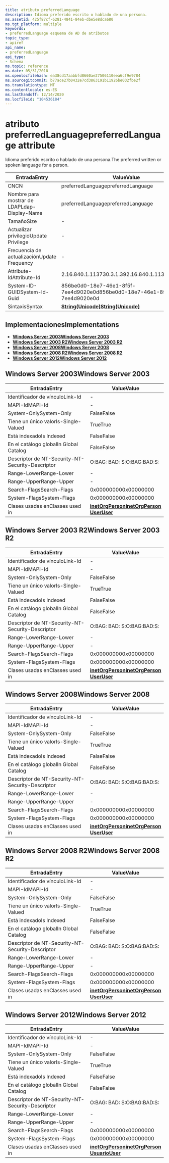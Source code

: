 ```yaml
---
title: atributo preferredLanguage
description: Idioma preferido escrito o hablado de una persona.
ms.assetid: 425f87cf-6281-4841-84eb-dbe5e8dca680
ms.tgt_platform: multiple
keywords:
- preferredLanguage esquema de AD de atributos
topic_type:
- apiref
api_name:
- preferredLanguage
api_type:
- Schema
ms.topic: reference
ms.date: 05/31/2018
ms.openlocfilehash: ea38cd17aabbfd8660ae27506110eea6cf9e9784
ms.sourcegitcommit: b77ace27b0432e7cd3863191b11926be032fbe2f
ms.translationtype: MT
ms.contentlocale: es-ES
ms.lasthandoff: 12/14/2020
ms.locfileid: "104536184"
---
```

# <a name="preferredlanguage-attribute"></a><span data-ttu-id="4ae32-104">atributo preferredLanguage</span><span class="sxs-lookup"><span data-stu-id="4ae32-104">preferredLanguage attribute</span></span>

<span data-ttu-id="4ae32-105">Idioma preferido escrito o hablado de una persona.</span><span class="sxs-lookup"><span data-stu-id="4ae32-105">The preferred written or spoken language for a person.</span></span>



| <span data-ttu-id="4ae32-106">Entrada</span><span class="sxs-lookup"><span data-stu-id="4ae32-106">Entry</span></span> | <span data-ttu-id="4ae32-107">Value</span><span class="sxs-lookup"><span data-stu-id="4ae32-107">Value</span></span> |
|-------------------|---------------------------------------------|
| <span data-ttu-id="4ae32-108">CN</span><span class="sxs-lookup"><span data-stu-id="4ae32-108">CN</span></span>                | <span data-ttu-id="4ae32-109">preferredLanguage</span><span class="sxs-lookup"><span data-stu-id="4ae32-109">preferredLanguage</span></span>                           |
| <span data-ttu-id="4ae32-110">Nombre para mostrar de LDAP</span><span class="sxs-lookup"><span data-stu-id="4ae32-110">Ldap-Display-Name</span></span> | <span data-ttu-id="4ae32-111">preferredLanguage</span><span class="sxs-lookup"><span data-stu-id="4ae32-111">preferredLanguage</span></span>                           |
| <span data-ttu-id="4ae32-112">Tamaño</span><span class="sxs-lookup"><span data-stu-id="4ae32-112">Size</span></span>              | \-                                          |
| <span data-ttu-id="4ae32-113">Actualizar privilegio</span><span class="sxs-lookup"><span data-stu-id="4ae32-113">Update Privilege</span></span>  | \-                                          |
| <span data-ttu-id="4ae32-114">Frecuencia de actualización</span><span class="sxs-lookup"><span data-stu-id="4ae32-114">Update Frequency</span></span>  | \-                                          |
| <span data-ttu-id="4ae32-115">Attribute-Id</span><span class="sxs-lookup"><span data-stu-id="4ae32-115">Attribute-Id</span></span>      | <span data-ttu-id="4ae32-116">2.16.840.1.113730.3.1.39</span><span class="sxs-lookup"><span data-stu-id="4ae32-116">2.16.840.1.113730.3.1.39</span></span>                    |
| <span data-ttu-id="4ae32-117">System-ID-GUID</span><span class="sxs-lookup"><span data-stu-id="4ae32-117">System-Id-Guid</span></span>    | <span data-ttu-id="4ae32-118">856be0d0-18e7-46e1-8f5f-7ee4d9020e0d</span><span class="sxs-lookup"><span data-stu-id="4ae32-118">856be0d0-18e7-46e1-8f5f-7ee4d9020e0d</span></span>        |
| <span data-ttu-id="4ae32-119">Sintaxis</span><span class="sxs-lookup"><span data-stu-id="4ae32-119">Syntax</span></span>            | [<span data-ttu-id="4ae32-120">**String(Unicode)**</span><span class="sxs-lookup"><span data-stu-id="4ae32-120">**String(Unicode)**</span></span>](s-string-unicode.md) |



## <a name="implementations"></a><span data-ttu-id="4ae32-121">Implementaciones</span><span class="sxs-lookup"><span data-stu-id="4ae32-121">Implementations</span></span>

-   [<span data-ttu-id="4ae32-122">**Windows Server 2003**</span><span class="sxs-lookup"><span data-stu-id="4ae32-122">**Windows Server 2003**</span></span>](#windows-server-2003)
-   [<span data-ttu-id="4ae32-123">**Windows Server 2003 R2**</span><span class="sxs-lookup"><span data-stu-id="4ae32-123">**Windows Server 2003 R2**</span></span>](#windows-server-2003-r2)
-   [<span data-ttu-id="4ae32-124">**Windows Server 2008**</span><span class="sxs-lookup"><span data-stu-id="4ae32-124">**Windows Server 2008**</span></span>](#windows-server-2008)
-   [<span data-ttu-id="4ae32-125">**Windows Server 2008 R2**</span><span class="sxs-lookup"><span data-stu-id="4ae32-125">**Windows Server 2008 R2**</span></span>](#windows-server-2008-r2)
-   [<span data-ttu-id="4ae32-126">**Windows Server 2012**</span><span class="sxs-lookup"><span data-stu-id="4ae32-126">**Windows Server 2012**</span></span>](#windows-server-2012)

## <a name="windows-server-2003"></a><span data-ttu-id="4ae32-127">Windows Server 2003</span><span class="sxs-lookup"><span data-stu-id="4ae32-127">Windows Server 2003</span></span>



| <span data-ttu-id="4ae32-128">Entrada</span><span class="sxs-lookup"><span data-stu-id="4ae32-128">Entry</span></span> | <span data-ttu-id="4ae32-129">Value</span><span class="sxs-lookup"><span data-stu-id="4ae32-129">Value</span></span> |
|------------------------|---------------------------------------------------------------------------------------|
| <span data-ttu-id="4ae32-130">Identificador de vínculo</span><span class="sxs-lookup"><span data-stu-id="4ae32-130">Link-Id</span></span>                | \-                                                                                    |
| <span data-ttu-id="4ae32-131">MAPI-Id</span><span class="sxs-lookup"><span data-stu-id="4ae32-131">MAPI-Id</span></span>                | \-                                                                                    |
| <span data-ttu-id="4ae32-132">System-Only</span><span class="sxs-lookup"><span data-stu-id="4ae32-132">System-Only</span></span>            | <span data-ttu-id="4ae32-133">False</span><span class="sxs-lookup"><span data-stu-id="4ae32-133">False</span></span>                                                                                 |
| <span data-ttu-id="4ae32-134">Tiene un único valor</span><span class="sxs-lookup"><span data-stu-id="4ae32-134">Is-Single-Valued</span></span>       | <span data-ttu-id="4ae32-135">True</span><span class="sxs-lookup"><span data-stu-id="4ae32-135">True</span></span>                                                                                  |
| <span data-ttu-id="4ae32-136">Está indexado</span><span class="sxs-lookup"><span data-stu-id="4ae32-136">Is Indexed</span></span>             | <span data-ttu-id="4ae32-137">False</span><span class="sxs-lookup"><span data-stu-id="4ae32-137">False</span></span>                                                                                 |
| <span data-ttu-id="4ae32-138">En el catálogo global</span><span class="sxs-lookup"><span data-stu-id="4ae32-138">In Global Catalog</span></span>      | <span data-ttu-id="4ae32-139">False</span><span class="sxs-lookup"><span data-stu-id="4ae32-139">False</span></span>                                                                                 |
| <span data-ttu-id="4ae32-140">Descriptor de NT-Security-</span><span class="sxs-lookup"><span data-stu-id="4ae32-140">NT-Security-Descriptor</span></span> | <span data-ttu-id="4ae32-141">O:BAG: BAD: S:</span><span class="sxs-lookup"><span data-stu-id="4ae32-141">O:BAG:BAD:S:</span></span>                                                                          |
| <span data-ttu-id="4ae32-142">Range-Lower</span><span class="sxs-lookup"><span data-stu-id="4ae32-142">Range-Lower</span></span>            | \-                                                                                    |
| <span data-ttu-id="4ae32-143">Range-Upper</span><span class="sxs-lookup"><span data-stu-id="4ae32-143">Range-Upper</span></span>            | \-                                                                                    |
| <span data-ttu-id="4ae32-144">Search-Flags</span><span class="sxs-lookup"><span data-stu-id="4ae32-144">Search-Flags</span></span>           | <span data-ttu-id="4ae32-145">0x00000000</span><span class="sxs-lookup"><span data-stu-id="4ae32-145">0x00000000</span></span>                                                                            |
| <span data-ttu-id="4ae32-146">System-Flags</span><span class="sxs-lookup"><span data-stu-id="4ae32-146">System-Flags</span></span>           | <span data-ttu-id="4ae32-147">0x00000000</span><span class="sxs-lookup"><span data-stu-id="4ae32-147">0x00000000</span></span>                                                                            |
| <span data-ttu-id="4ae32-148">Clases usadas en</span><span class="sxs-lookup"><span data-stu-id="4ae32-148">Classes used in</span></span>        | [<span data-ttu-id="4ae32-149">**inetOrgPerson**</span><span class="sxs-lookup"><span data-stu-id="4ae32-149">**inetOrgPerson**</span></span>](c-inetorgperson.md)<br/> [<span data-ttu-id="4ae32-150">**User**</span><span class="sxs-lookup"><span data-stu-id="4ae32-150">**User**</span></span>](c-user.md)<br/> |



## <a name="windows-server-2003-r2"></a><span data-ttu-id="4ae32-151">Windows Server 2003 R2</span><span class="sxs-lookup"><span data-stu-id="4ae32-151">Windows Server 2003 R2</span></span>



| <span data-ttu-id="4ae32-152">Entrada</span><span class="sxs-lookup"><span data-stu-id="4ae32-152">Entry</span></span> | <span data-ttu-id="4ae32-153">Value</span><span class="sxs-lookup"><span data-stu-id="4ae32-153">Value</span></span> |
|------------------------|---------------------------------------------------------------------------------------|
| <span data-ttu-id="4ae32-154">Identificador de vínculo</span><span class="sxs-lookup"><span data-stu-id="4ae32-154">Link-Id</span></span>                | \-                                                                                    |
| <span data-ttu-id="4ae32-155">MAPI-Id</span><span class="sxs-lookup"><span data-stu-id="4ae32-155">MAPI-Id</span></span>                | \-                                                                                    |
| <span data-ttu-id="4ae32-156">System-Only</span><span class="sxs-lookup"><span data-stu-id="4ae32-156">System-Only</span></span>            | <span data-ttu-id="4ae32-157">False</span><span class="sxs-lookup"><span data-stu-id="4ae32-157">False</span></span>                                                                                 |
| <span data-ttu-id="4ae32-158">Tiene un único valor</span><span class="sxs-lookup"><span data-stu-id="4ae32-158">Is-Single-Valued</span></span>       | <span data-ttu-id="4ae32-159">True</span><span class="sxs-lookup"><span data-stu-id="4ae32-159">True</span></span>                                                                                  |
| <span data-ttu-id="4ae32-160">Está indexado</span><span class="sxs-lookup"><span data-stu-id="4ae32-160">Is Indexed</span></span>             | <span data-ttu-id="4ae32-161">False</span><span class="sxs-lookup"><span data-stu-id="4ae32-161">False</span></span>                                                                                 |
| <span data-ttu-id="4ae32-162">En el catálogo global</span><span class="sxs-lookup"><span data-stu-id="4ae32-162">In Global Catalog</span></span>      | <span data-ttu-id="4ae32-163">False</span><span class="sxs-lookup"><span data-stu-id="4ae32-163">False</span></span>                                                                                 |
| <span data-ttu-id="4ae32-164">Descriptor de NT-Security-</span><span class="sxs-lookup"><span data-stu-id="4ae32-164">NT-Security-Descriptor</span></span> | <span data-ttu-id="4ae32-165">O:BAG: BAD: S:</span><span class="sxs-lookup"><span data-stu-id="4ae32-165">O:BAG:BAD:S:</span></span>                                                                          |
| <span data-ttu-id="4ae32-166">Range-Lower</span><span class="sxs-lookup"><span data-stu-id="4ae32-166">Range-Lower</span></span>            | \-                                                                                    |
| <span data-ttu-id="4ae32-167">Range-Upper</span><span class="sxs-lookup"><span data-stu-id="4ae32-167">Range-Upper</span></span>            | \-                                                                                    |
| <span data-ttu-id="4ae32-168">Search-Flags</span><span class="sxs-lookup"><span data-stu-id="4ae32-168">Search-Flags</span></span>           | <span data-ttu-id="4ae32-169">0x00000000</span><span class="sxs-lookup"><span data-stu-id="4ae32-169">0x00000000</span></span>                                                                            |
| <span data-ttu-id="4ae32-170">System-Flags</span><span class="sxs-lookup"><span data-stu-id="4ae32-170">System-Flags</span></span>           | <span data-ttu-id="4ae32-171">0x00000000</span><span class="sxs-lookup"><span data-stu-id="4ae32-171">0x00000000</span></span>                                                                            |
| <span data-ttu-id="4ae32-172">Clases usadas en</span><span class="sxs-lookup"><span data-stu-id="4ae32-172">Classes used in</span></span>        | [<span data-ttu-id="4ae32-173">**inetOrgPerson**</span><span class="sxs-lookup"><span data-stu-id="4ae32-173">**inetOrgPerson**</span></span>](c-inetorgperson.md)<br/> [<span data-ttu-id="4ae32-174">**User**</span><span class="sxs-lookup"><span data-stu-id="4ae32-174">**User**</span></span>](c-user.md)<br/> |



## <a name="windows-server-2008"></a><span data-ttu-id="4ae32-175">Windows Server 2008</span><span class="sxs-lookup"><span data-stu-id="4ae32-175">Windows Server 2008</span></span>



| <span data-ttu-id="4ae32-176">Entrada</span><span class="sxs-lookup"><span data-stu-id="4ae32-176">Entry</span></span> | <span data-ttu-id="4ae32-177">Value</span><span class="sxs-lookup"><span data-stu-id="4ae32-177">Value</span></span> |
|------------------------|---------------------------------------------------------------------------------------|
| <span data-ttu-id="4ae32-178">Identificador de vínculo</span><span class="sxs-lookup"><span data-stu-id="4ae32-178">Link-Id</span></span>                | \-                                                                                    |
| <span data-ttu-id="4ae32-179">MAPI-Id</span><span class="sxs-lookup"><span data-stu-id="4ae32-179">MAPI-Id</span></span>                | \-                                                                                    |
| <span data-ttu-id="4ae32-180">System-Only</span><span class="sxs-lookup"><span data-stu-id="4ae32-180">System-Only</span></span>            | <span data-ttu-id="4ae32-181">False</span><span class="sxs-lookup"><span data-stu-id="4ae32-181">False</span></span>                                                                                 |
| <span data-ttu-id="4ae32-182">Tiene un único valor</span><span class="sxs-lookup"><span data-stu-id="4ae32-182">Is-Single-Valued</span></span>       | <span data-ttu-id="4ae32-183">True</span><span class="sxs-lookup"><span data-stu-id="4ae32-183">True</span></span>                                                                                  |
| <span data-ttu-id="4ae32-184">Está indexado</span><span class="sxs-lookup"><span data-stu-id="4ae32-184">Is Indexed</span></span>             | <span data-ttu-id="4ae32-185">False</span><span class="sxs-lookup"><span data-stu-id="4ae32-185">False</span></span>                                                                                 |
| <span data-ttu-id="4ae32-186">En el catálogo global</span><span class="sxs-lookup"><span data-stu-id="4ae32-186">In Global Catalog</span></span>      | <span data-ttu-id="4ae32-187">False</span><span class="sxs-lookup"><span data-stu-id="4ae32-187">False</span></span>                                                                                 |
| <span data-ttu-id="4ae32-188">Descriptor de NT-Security-</span><span class="sxs-lookup"><span data-stu-id="4ae32-188">NT-Security-Descriptor</span></span> | <span data-ttu-id="4ae32-189">O:BAG: BAD: S:</span><span class="sxs-lookup"><span data-stu-id="4ae32-189">O:BAG:BAD:S:</span></span>                                                                          |
| <span data-ttu-id="4ae32-190">Range-Lower</span><span class="sxs-lookup"><span data-stu-id="4ae32-190">Range-Lower</span></span>            | \-                                                                                    |
| <span data-ttu-id="4ae32-191">Range-Upper</span><span class="sxs-lookup"><span data-stu-id="4ae32-191">Range-Upper</span></span>            | \-                                                                                    |
| <span data-ttu-id="4ae32-192">Search-Flags</span><span class="sxs-lookup"><span data-stu-id="4ae32-192">Search-Flags</span></span>           | <span data-ttu-id="4ae32-193">0x00000000</span><span class="sxs-lookup"><span data-stu-id="4ae32-193">0x00000000</span></span>                                                                            |
| <span data-ttu-id="4ae32-194">System-Flags</span><span class="sxs-lookup"><span data-stu-id="4ae32-194">System-Flags</span></span>           | <span data-ttu-id="4ae32-195">0x00000000</span><span class="sxs-lookup"><span data-stu-id="4ae32-195">0x00000000</span></span>                                                                            |
| <span data-ttu-id="4ae32-196">Clases usadas en</span><span class="sxs-lookup"><span data-stu-id="4ae32-196">Classes used in</span></span>        | [<span data-ttu-id="4ae32-197">**inetOrgPerson**</span><span class="sxs-lookup"><span data-stu-id="4ae32-197">**inetOrgPerson**</span></span>](c-inetorgperson.md)<br/> [<span data-ttu-id="4ae32-198">**User**</span><span class="sxs-lookup"><span data-stu-id="4ae32-198">**User**</span></span>](c-user.md)<br/> |



## <a name="windows-server-2008-r2"></a><span data-ttu-id="4ae32-199">Windows Server 2008 R2</span><span class="sxs-lookup"><span data-stu-id="4ae32-199">Windows Server 2008 R2</span></span>



| <span data-ttu-id="4ae32-200">Entrada</span><span class="sxs-lookup"><span data-stu-id="4ae32-200">Entry</span></span> | <span data-ttu-id="4ae32-201">Value</span><span class="sxs-lookup"><span data-stu-id="4ae32-201">Value</span></span> |
|------------------------|---------------------------------------------------------------------------------------|
| <span data-ttu-id="4ae32-202">Identificador de vínculo</span><span class="sxs-lookup"><span data-stu-id="4ae32-202">Link-Id</span></span>                | \-                                                                                    |
| <span data-ttu-id="4ae32-203">MAPI-Id</span><span class="sxs-lookup"><span data-stu-id="4ae32-203">MAPI-Id</span></span>                | \-                                                                                    |
| <span data-ttu-id="4ae32-204">System-Only</span><span class="sxs-lookup"><span data-stu-id="4ae32-204">System-Only</span></span>            | <span data-ttu-id="4ae32-205">False</span><span class="sxs-lookup"><span data-stu-id="4ae32-205">False</span></span>                                                                                 |
| <span data-ttu-id="4ae32-206">Tiene un único valor</span><span class="sxs-lookup"><span data-stu-id="4ae32-206">Is-Single-Valued</span></span>       | <span data-ttu-id="4ae32-207">True</span><span class="sxs-lookup"><span data-stu-id="4ae32-207">True</span></span>                                                                                  |
| <span data-ttu-id="4ae32-208">Está indexado</span><span class="sxs-lookup"><span data-stu-id="4ae32-208">Is Indexed</span></span>             | <span data-ttu-id="4ae32-209">False</span><span class="sxs-lookup"><span data-stu-id="4ae32-209">False</span></span>                                                                                 |
| <span data-ttu-id="4ae32-210">En el catálogo global</span><span class="sxs-lookup"><span data-stu-id="4ae32-210">In Global Catalog</span></span>      | <span data-ttu-id="4ae32-211">False</span><span class="sxs-lookup"><span data-stu-id="4ae32-211">False</span></span>                                                                                 |
| <span data-ttu-id="4ae32-212">Descriptor de NT-Security-</span><span class="sxs-lookup"><span data-stu-id="4ae32-212">NT-Security-Descriptor</span></span> | <span data-ttu-id="4ae32-213">O:BAG: BAD: S:</span><span class="sxs-lookup"><span data-stu-id="4ae32-213">O:BAG:BAD:S:</span></span>                                                                          |
| <span data-ttu-id="4ae32-214">Range-Lower</span><span class="sxs-lookup"><span data-stu-id="4ae32-214">Range-Lower</span></span>            | \-                                                                                    |
| <span data-ttu-id="4ae32-215">Range-Upper</span><span class="sxs-lookup"><span data-stu-id="4ae32-215">Range-Upper</span></span>            | \-                                                                                    |
| <span data-ttu-id="4ae32-216">Search-Flags</span><span class="sxs-lookup"><span data-stu-id="4ae32-216">Search-Flags</span></span>           | <span data-ttu-id="4ae32-217">0x00000000</span><span class="sxs-lookup"><span data-stu-id="4ae32-217">0x00000000</span></span>                                                                            |
| <span data-ttu-id="4ae32-218">System-Flags</span><span class="sxs-lookup"><span data-stu-id="4ae32-218">System-Flags</span></span>           | <span data-ttu-id="4ae32-219">0x00000000</span><span class="sxs-lookup"><span data-stu-id="4ae32-219">0x00000000</span></span>                                                                            |
| <span data-ttu-id="4ae32-220">Clases usadas en</span><span class="sxs-lookup"><span data-stu-id="4ae32-220">Classes used in</span></span>        | [<span data-ttu-id="4ae32-221">**inetOrgPerson**</span><span class="sxs-lookup"><span data-stu-id="4ae32-221">**inetOrgPerson**</span></span>](c-inetorgperson.md)<br/> [<span data-ttu-id="4ae32-222">**User**</span><span class="sxs-lookup"><span data-stu-id="4ae32-222">**User**</span></span>](c-user.md)<br/> |



## <a name="windows-server-2012"></a><span data-ttu-id="4ae32-223">Windows Server 2012</span><span class="sxs-lookup"><span data-stu-id="4ae32-223">Windows Server 2012</span></span>



| <span data-ttu-id="4ae32-224">Entrada</span><span class="sxs-lookup"><span data-stu-id="4ae32-224">Entry</span></span> | <span data-ttu-id="4ae32-225">Value</span><span class="sxs-lookup"><span data-stu-id="4ae32-225">Value</span></span> |
|------------------------|---------------------------------------------------------------------------------------|
| <span data-ttu-id="4ae32-226">Identificador de vínculo</span><span class="sxs-lookup"><span data-stu-id="4ae32-226">Link-Id</span></span>                | \-                                                                                    |
| <span data-ttu-id="4ae32-227">MAPI-Id</span><span class="sxs-lookup"><span data-stu-id="4ae32-227">MAPI-Id</span></span>                | \-                                                                                    |
| <span data-ttu-id="4ae32-228">System-Only</span><span class="sxs-lookup"><span data-stu-id="4ae32-228">System-Only</span></span>            | <span data-ttu-id="4ae32-229">False</span><span class="sxs-lookup"><span data-stu-id="4ae32-229">False</span></span>                                                                                 |
| <span data-ttu-id="4ae32-230">Tiene un único valor</span><span class="sxs-lookup"><span data-stu-id="4ae32-230">Is-Single-Valued</span></span>       | <span data-ttu-id="4ae32-231">True</span><span class="sxs-lookup"><span data-stu-id="4ae32-231">True</span></span>                                                                                  |
| <span data-ttu-id="4ae32-232">Está indexado</span><span class="sxs-lookup"><span data-stu-id="4ae32-232">Is Indexed</span></span>             | <span data-ttu-id="4ae32-233">False</span><span class="sxs-lookup"><span data-stu-id="4ae32-233">False</span></span>                                                                                 |
| <span data-ttu-id="4ae32-234">En el catálogo global</span><span class="sxs-lookup"><span data-stu-id="4ae32-234">In Global Catalog</span></span>      | <span data-ttu-id="4ae32-235">False</span><span class="sxs-lookup"><span data-stu-id="4ae32-235">False</span></span>                                                                                 |
| <span data-ttu-id="4ae32-236">Descriptor de NT-Security-</span><span class="sxs-lookup"><span data-stu-id="4ae32-236">NT-Security-Descriptor</span></span> | <span data-ttu-id="4ae32-237">O:BAG: BAD: S:</span><span class="sxs-lookup"><span data-stu-id="4ae32-237">O:BAG:BAD:S:</span></span>                                                                          |
| <span data-ttu-id="4ae32-238">Range-Lower</span><span class="sxs-lookup"><span data-stu-id="4ae32-238">Range-Lower</span></span>            | \-                                                                                    |
| <span data-ttu-id="4ae32-239">Range-Upper</span><span class="sxs-lookup"><span data-stu-id="4ae32-239">Range-Upper</span></span>            | \-                                                                                    |
| <span data-ttu-id="4ae32-240">Search-Flags</span><span class="sxs-lookup"><span data-stu-id="4ae32-240">Search-Flags</span></span>           | <span data-ttu-id="4ae32-241">0x00000000</span><span class="sxs-lookup"><span data-stu-id="4ae32-241">0x00000000</span></span>                                                                            |
| <span data-ttu-id="4ae32-242">System-Flags</span><span class="sxs-lookup"><span data-stu-id="4ae32-242">System-Flags</span></span>           | <span data-ttu-id="4ae32-243">0x00000000</span><span class="sxs-lookup"><span data-stu-id="4ae32-243">0x00000000</span></span>                                                                            |
| <span data-ttu-id="4ae32-244">Clases usadas en</span><span class="sxs-lookup"><span data-stu-id="4ae32-244">Classes used in</span></span>        | [<span data-ttu-id="4ae32-245">**inetOrgPerson**</span><span class="sxs-lookup"><span data-stu-id="4ae32-245">**inetOrgPerson**</span></span>](c-inetorgperson.md)<br/> [<span data-ttu-id="4ae32-246">**Usuario**</span><span class="sxs-lookup"><span data-stu-id="4ae32-246">**User**</span></span>](c-user.md)<br/> |



 

 





